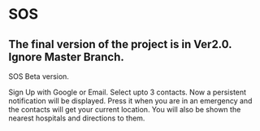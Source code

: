 # SOS
## The final version of the project is in Ver2.0. Ignore Master Branch.

SOS Beta version.

Sign Up with Google or Email.
Select upto 3 contacts.
Now a persistent notification will be displayed.
Press it when you are in an emergency and the contacts will get your current location.
You will also be shown the nearest hospitals and directions to them.
